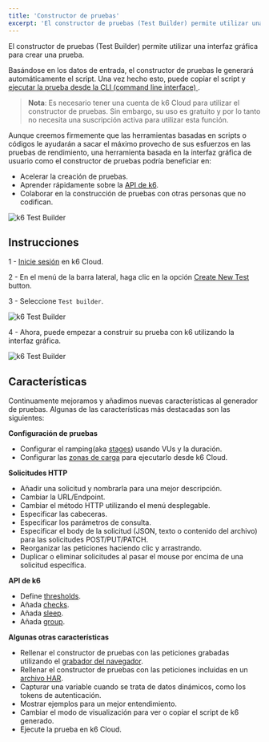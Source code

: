 ```yaml
---
title: 'Constructor de pruebas'
excerpt: 'El constructor de pruebas (Test Builder) permite utilizar una interfaz gráfica para crear una prueba.'
---
```


El constructor de pruebas (Test Builder) permite utilizar una interfaz gráfica para crear una prueba.

Basándose en los datos de entrada, el constructor de pruebas le generará automáticamente el script. Una vez hecho esto, puede copiar el script y [ejecutar la prueba desde la CLI (command line interface) ](/es/empezando/ejecucion-de-k6/).

> **Nota**: Es necesario tener una cuenta de k6 Cloud para utilizar el constructor de pruebas. Sin embargo, su uso es gratuito y por lo tanto no necesita una suscripción activa para utilizar esta función.

Aunque creemos firmemente que las herramientas basadas en scripts o códigos le ayudarán a sacar el máximo provecho de sus esfuerzos en las pruebas de rendimiento, una herramienta basada en la interfaz gráfica de usuario como el constructor de pruebas podría beneficiar en:

- Acelerar la creación de pruebas.
- Aprender rápidamente sobre la [API de k6](/javascript-api).
- Colaborar en la construcción de pruebas con otras personas que no codifican.


![k6 Test Builder](images/test-builder.png)

## Instrucciones


1 - [Inicie sesión](https://app.k6.io/account/login) en k6 Cloud.

2 -  En el menú de la barra lateral, haga clic en la opción [Create New Test](https://app.k6.io/tests/new) button.

3 - Seleccione `Test builder`.

![k6 Test Builder](images/k6-create-new-test.png)

4 - Ahora, puede empezar a construir su prueba con k6 utilizando la interfaz gráfica.

![k6 Test Builder](images/test-builder.png)

## Características

Continuamente mejoramos y añadimos nuevas características al generador de pruebas. Algunas de las características más destacadas son las siguientes:

**Configuración de pruebas**
- Configurar el ramping(aka [stages](/es/usando-k6/opciones/#stages)) usando VUs y la duración.
- Configurar las [zonas de carga](/cloud/creating-and-running-a-test/cloud-tests-from-the-cli/cloud-execution-reference#load-zones) para ejecutarlo desde k6 Cloud.


**Solicitudes HTTP**
- Añadir una solicitud y nombrarla para una mejor descripción.
- Cambiar la URL/Endpoint.
- Cambiar el método HTTP utilizando el menú desplegable.
- Especificar las cabeceras.
- Especificar los parámetros de consulta.
- Especificar el body de la solicitud (JSON, texto o contenido del archivo) para las solicitudes POST/PUT/PATCH.
- Reorganizar las peticiones haciendo clic y arrastrando.
- Duplicar o eliminar solicitudes al pasar el mouse por encima de una solicitud específica.


**API de k6**
- Define [thresholds](/es/usando-k6/thresholds/).
- Añada [checks](/javascript-api/k6/check).
- Añada [sleep](/javascript-api/k6/sleep).
- Añada [group](/javascript-api/k6/group).

**Algunas otras características**
- Rellenar el constructor de pruebas con las peticiones grabadas utilizando el [grabador del navegador](/es/creacion-de-pruebas/grabar-una-sesion/grabador-de-navegador/).
- Rellenar el constructor de pruebas con las peticiones incluidas en un [archivo HAR](<https://en.wikipedia.org/wiki/HAR_(file_format)>).
- Capturar una variable cuando se trata de datos dinámicos, como los tokens de autenticación.
- Mostrar ejemplos para un mejor entendimiento.
- Cambiar el modo de visualización para ver o copiar el script de k6 generado.
- Ejecute la prueba en k6 Cloud.
